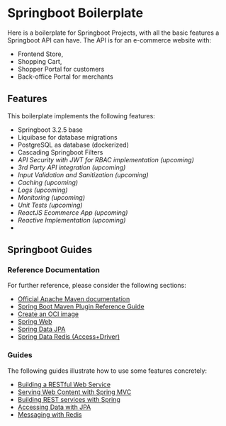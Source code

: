 # Springboot Boilerplate

Here is a boilerplate for Springboot Projects, with all the basic features a Springboot API can have. The API is for an e-commerce website with:
- Frontend Store, 
- Shopping Cart, 
- Shopper Portal for customers
- Back-office Portal for merchants


## Features
This boilerplate implements the following features:

- Springboot 3.2.5 base
- Liquibase for database migrations
- PostgreSQL as database (dockerized)
- Cascading Springboot Filters
- _API Security with JWT for RBAC implementation (upcoming)_
- _3rd Party API integration (upcoming)_
- _Input Validation and Sanitization (upcoming)_
- _Caching (upcoming)_
- _Logs (upcoming)_
- _Monitoring (upcoming)_
- _Unit Tests (upcoming)_
- _ReactJS Ecommerce App (upcoming)_
- _Reactive Implementation (upcoming)_
- 


## Springboot Guides
### Reference Documentation
For further reference, please consider the following sections:

* [Official Apache Maven documentation](https://maven.apache.org/guides/index.html)
* [Spring Boot Maven Plugin Reference Guide](https://docs.spring.io/spring-boot/docs/3.2.5/maven-plugin/reference/html/)
* [Create an OCI image](https://docs.spring.io/spring-boot/docs/3.2.5/maven-plugin/reference/html/#build-image)
* [Spring Web](https://docs.spring.io/spring-boot/docs/3.2.5/reference/htmlsingle/index.html#web)
* [Spring Data JPA](https://docs.spring.io/spring-boot/docs/3.2.5/reference/htmlsingle/index.html#data.sql.jpa-and-spring-data)
* [Spring Data Redis (Access+Driver)](https://docs.spring.io/spring-boot/docs/3.2.5/reference/htmlsingle/index.html#data.nosql.redis)

### Guides
The following guides illustrate how to use some features concretely:

* [Building a RESTful Web Service](https://spring.io/guides/gs/rest-service/)
* [Serving Web Content with Spring MVC](https://spring.io/guides/gs/serving-web-content/)
* [Building REST services with Spring](https://spring.io/guides/tutorials/rest/)
* [Accessing Data with JPA](https://spring.io/guides/gs/accessing-data-jpa/)
* [Messaging with Redis](https://spring.io/guides/gs/messaging-redis/)

